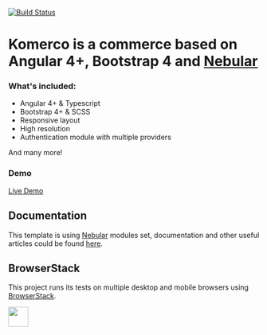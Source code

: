 [![Build Status](https://travis-ci.org/akveo/ngx-admin.svg?branch=master)](https://travis-ci.org/akveo/ngx-admin)
# Komerco is a commerce based on Angular 4+, Bootstrap 4 and <a href="https://github.com/akveo/nebular">Nebular</a>

### What's included:

- Angular 4+ & Typescript
- Bootstrap 4+ & SCSS
- Responsive layout
- High resolution
- Authentication module with multiple providers
  
And many more!

### Demo

<a target="_blank" href="">Live Demo</a>
 
## Documentation
This template is using [Nebular](https://github.com/akveo/nebular) modules set, documentation and other useful articles could be found [here](https://akveo.github.io/nebular/#/docs/installation/based-on-starter-kit-ngxadmin).


## BrowserStack
This project runs its tests on multiple desktop and mobile browsers using [BrowserStack](http://www.browserstack.com).

<img src="https://cloud.githubusercontent.com/assets/131406/22254249/534d889e-e254-11e6-8427-a759fb23b7bd.png" height="40" />
